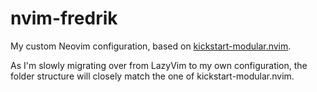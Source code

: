 # nvim-fredrik

My custom Neovim configuration, based on [kickstart-modular.nvim](https://github.com/dam9000/kickstart-modular.nvim).

As I'm slowly migrating over from LazyVim to my own configuration, the folder structure will closely match the one of kickstart-modular.nvim.
